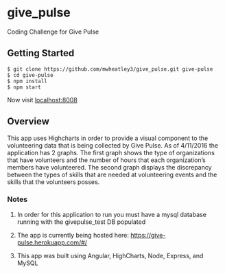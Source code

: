 # give_pulse
Coding Challenge for Give Pulse


## Getting Started

```
$ git clone https://github.com/mwheatley3/give_pulse.git give-pulse
$ cd give-pulse
$ npm install
$ npm start
```

Now visit [localhost:8008](http://localhost:8008/)

## Overview

This app uses Highcharts in order to provide a visual component to the volunteering data that is being collected by Give Pulse.  As of 4/11/2016 the application has 2 graphs.  The first graph shows the type of organizations that have volunteers and the number of hours that each organization’s members have volunteered.  The second graph displays the discrepancy between the types of skills that are needed at volunteering events and the skills that the volunteers posses.

### Notes

1. In order for this application to run you must have a mysql database running with the givepulse_test DB populated

2. The app is currently being hosted here: https://give-pulse.herokuapp.com/#/

3. This app was built using Angular, HighCharts, Node, Express, and MySQL
